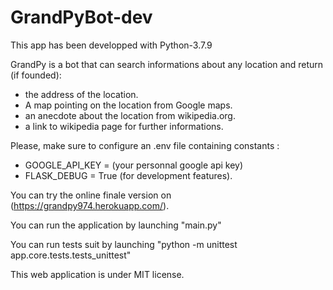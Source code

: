 # GrandPyBot-dev

This app has been developped with Python-3.7.9

GrandPy is a bot that can search informations about any location and return (if founded):

  - the address of the location.
  - A map pointing on the location from Google maps.
  - an anecdote about the location from wikipedia.org.
  - a link to wikipedia page for further informations.
  
Please, make sure to configure an .env file containing constants :

  - GOOGLE_API_KEY = (your personnal google api key)
  - FLASK_DEBUG = True (for development features).
  
You can try the online finale version on (https://grandpy974.herokuapp.com/).

You can run the application by launching "main.py"

You can run tests suit by launching "python -m unittest app.core.tests.tests_unittest"

This web application is under MIT license.